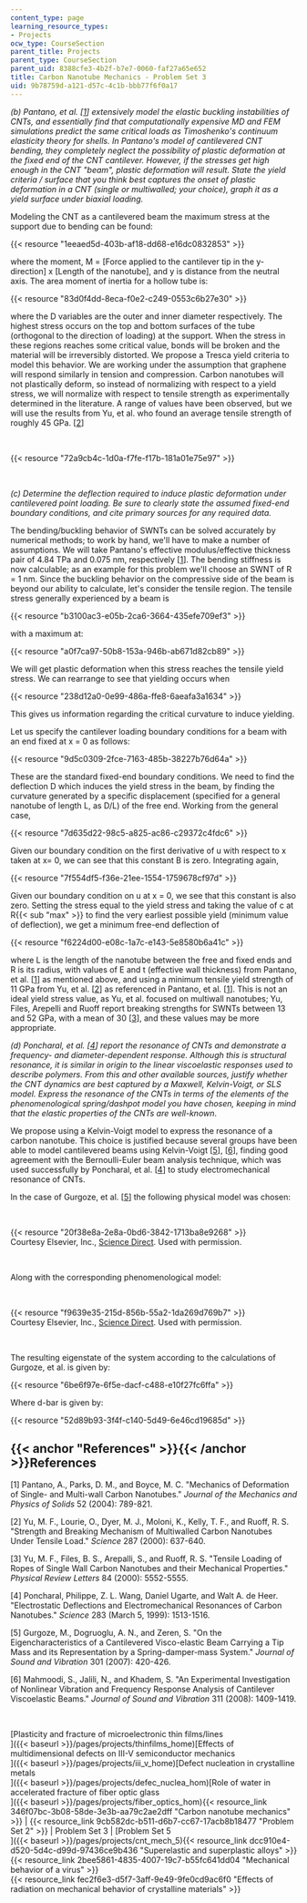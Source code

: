 ```yaml
---
content_type: page
learning_resource_types:
- Projects
ocw_type: CourseSection
parent_title: Projects
parent_type: CourseSection
parent_uid: 8388cfe3-4b2f-b7e7-0060-faf27a65e652
title: Carbon Nanotube Mechanics - Problem Set 3
uid: 9b78759d-a121-d57c-4c1b-bbb77f6f0a17
---
```


_(b) Pantano, et al. \[[1](#References)\] extensively model the elastic buckling instabilities of CNTs, and essentially find that computationally expensive MD and FEM simulations predict the same critical loads as Timoshenko's continuum elasticity theory for shells. In Pantano's model of cantilevered CNT bending, they completely neglect the possibility of plastic deformation at the fixed end of the CNT cantilever. However, if the stresses get high enough in the CNT "beam", plastic deformation will result. State the yield criteria / surface that you think best captures the onset of plastic deformation in a CNT (single or multiwalled; your choice), graph it as a yield surface under biaxial loading._

Modeling the CNT as a cantilevered beam the maximum stress at the support due to bending can be found:

{{< resource "1eeaed5d-403b-af18-dd68-e16dc0832853" >}}

where the moment, M = \[Force applied to the cantilever tip in the y-direction\] x \[Length of the nanotube\], and y is distance from the neutral axis. The area moment of inertia for a hollow tube is:

{{< resource "83d0f4dd-8eca-f0e2-c249-0553c6b27e30" >}}

where the D variables are the outer and inner diameter respectively. The highest stress occurs on the top and bottom surfaces of the tube (orthogonal to the direction of loading) at the support. When the stress in these regions reaches some critical value, bonds will be broken and the material will be irreversibly distorted. We propose a Tresca yield criteria to model this behavior. We are working under the assumption that graphene will respond similarly in tension and compression. Carbon nanotubes will not plastically deform, so instead of normalizing with respect to a yield stress, we will normalize with respect to tensile strength as experimentally determined in the literature. A range of values have been observed, but we will use the results from Yu, et al. who found an average tensile strength of roughly 45 GPa. \[[2](#References)\]

  
 

{{< resource "72a9cb4c-1d0a-f7fe-f17b-181a01e75e97" >}}

  
 

_(c) Determine the deflection required to induce plastic deformation under cantilevered point loading. Be sure to clearly state the assumed fixed-end boundary conditions, and cite primary sources for any required data._

The bending/buckling behavior of SWNTs can be solved accurately by numerical methods; to work by hand, we'll have to make a number of assumptions. We will take Pantano's effective modulus/effective thickness pair of 4.84 TPa and 0.075 nm, respectively \[[1](#References)\]. The bending stiffness is now calculable; as an example for this problem we'll choose an SWNT of R = 1 nm. Since the buckling behavior on the compressive side of the beam is beyond our ability to calculate, let's consider the tensile region. The tensile stress generally experienced by a beam is

{{< resource "b3100ac3-e05b-2ca6-3664-435efe709ef3" >}}

with a maximum at:

{{< resource "a0f7ca97-50b8-153a-946b-ab671d82cb89" >}}

We will get plastic deformation when this stress reaches the tensile yield stress. We can rearrange to see that yielding occurs when

{{< resource "238d12a0-0e99-486a-ffe8-6aeafa3a1634" >}}

This gives us information regarding the critical curvature to induce yielding.

Let us specify the cantilever loading boundary conditions for a beam with an end fixed at x = 0 as follows:

{{< resource "9d5c0309-2fce-7163-485b-38227b76d64a" >}}

These are the standard fixed-end boundary conditions. We need to find the deflection D which induces the yield stress in the beam, by finding the curvature generated by a specific displacement (specified for a general nanotube of length L, as D/L) of the free end. Working from the general case,

{{< resource "7d635d22-98c5-a825-ac86-c29372c4fdc6" >}}

Given our boundary condition on the first derivative of u with respect to x taken at x= 0, we can see that this constant B is zero. Integrating again,

{{< resource "7f554df5-f36e-21ee-1554-1759678cf97d" >}}

Given our boundary condition on u at x = 0, we see that this constant is also zero. Setting the stress equal to the yield stress and taking the value of c at R{{< sub "max" >}} to find the very earliest possible yield (minimum value of deflection), we get a minimum free-end deflection of

{{< resource "f6224d00-e08c-1a7c-e143-5e8580b6a41c" >}}

where L is the length of the nanotube between the free and fixed ends and R is its radius, with values of E and t (effective wall thickness) from Pantano, et al. \[[1](#References)\] as mentioned above, and using a minimum tensile yield strength of 11 GPa from Yu, et al. \[[2](#References)\] as referenced in Pantano, et al. \[[1](#References)\]. This is not an ideal yield stress value, as Yu, et al. focused on multiwall nanotubes; Yu, Files, Arepelli and Ruoff report breaking strengths for SWNTs between 13 and 52 GPa, with a mean of 30 \[[3](#References)\], and these values may be more appropriate.

_(d) Poncharal, et al. \[[4](#References)\] report the resonance of CNTs and demonstrate a frequency- and diameter-dependent response. Although this is structural resonance, it is similar in origin to the linear viscoelastic responses used to describe polymers. From this and other available sources, justify whether the CNT dynamics are best captured by a Maxwell, Kelvin-Voigt, or SLS model. Express the resonance of the CNTs in terms of the elements of the phenomenological spring/dashpot model you have chosen, keeping in mind that the elastic properties of the CNTs are well-known_.

We propose using a Kelvin-Voigt model to express the resonance of a carbon nanotube. This choice is justified because several groups have been able to model cantilevered beams using Kelvin-Voigt \[[5](#References)\], \[[6](#References)\], finding good agreement with the Bernoulli-Euler beam analysis technique, which was used successfully by Poncharal, et al. \[[4](#References)\] to study electromechanical resonance of CNTs.

In the case of Gurgoze, et al. \[[5](#References)\] the following physical model was chosen:

  
 

{{< resource "20f38e8a-2e8a-0bd6-3842-1713ba8e9268" >}}  
Courtesy Elsevier, Inc., [Science Direct](http://www.sciencedirect.com/). Used with permission.

  
 

Along with the corresponding phenomenological model:

  
 

{{< resource "f9639e35-215d-856b-55a2-1da269d769b7" >}}  
Courtesy Elsevier, Inc., [Science Direct](http://www.sciencedirect.com/). Used with permission.

  
 

The resulting eigenstate of the system according to the calculations of Gurgoze, et al. is given by:

{{< resource "6be6f97e-6f5e-dacf-c488-e10f27fc6ffa" >}}

Where d-bar is given by:

{{< resource "52d89b93-3f4f-c140-5d49-6e46cd19685d" >}}

{{< anchor "References" >}}{{< /anchor >}}References
----------------------------------------------------

\[1\] Pantano, A., Parks, D. M., and Boyce, M. C. "Mechanics of Deformation of Single- and Multi-wall Carbon Nanotubes." _Journal of the Mechanics and Physics of Solids_ 52 (2004): 789-821.

\[2\] Yu, M. F., Lourie, O., Dyer, M. J., Moloni, K., Kelly, T. F., and Ruoff, R. S. "Strength and Breaking Mechanism of Multiwalled Carbon Nanotubes Under Tensile Load." _Science_ 287 (2000): 637-640.

\[3\] Yu, M. F., Files, B. S., Arepalli, S., and Ruoff, R. S. "Tensile Loading of Ropes of Single Wall Carbon Nanotubes and their Mechanical Properties." _Physical Review Letters_ 84 (2000): 5552-5555.

\[4\] Poncharal, Philippe, Z. L. Wang, Daniel Ugarte, and Walt A. de Heer. "Electrostatic Deflections and Electromechanical Resonances of Carbon Nanotubes." _Science_ 283 (March 5, 1999): 1513-1516.

\[5\] Gurgoze, M., Dogruoglu, A. N., and Zeren, S. "On the Eigencharacteristics of a Cantilevered Visco-elastic Beam Carrying a Tip Mass and its Representation by a Spring-damper-mass System." _Journal of Sound and Vibration_ 301 (2007): 420-426.

\[6\] Mahmoodi, S., Jalili, N., and Khadem, S. "An Experimental Investigation of Nonlinear Vibration and Frequency Response Analysis of Cantilever Viscoelastic Beams." _Journal of Sound and Vibration_ 311 (2008): 1409-1419.

  
  
 

[Plasticity and fracture of microelectronic thin films/lines  
]({{< baseurl >}}/pages/projects/thinfilms_home)[Effects of multidimensional defects on III-V semiconductor mechanics  
]({{< baseurl >}}/pages/projects/iii_v_home)[Defect nucleation in crystalline metals  
]({{< baseurl >}}/pages/projects/defec_nuclea_hom)[Role of water in accelerated fracture of fiber optic glass  
]({{< baseurl >}}/pages/projects/fiber_optics_hom){{< resource_link 346f07bc-3b08-58de-3e3b-aa79c2ae2dff "Carbon nanotube mechanics" >}} | {{< resource_link 9cb582dc-b511-d6b7-cc67-17acb8b18477 "Problem Set 2" >}} | Problem Set 3 | [Problem Set 5  
]({{< baseurl >}}/pages/projects/cnt_mech_5){{< resource_link dcc910e4-d520-5d4c-d99d-97436ce9b436 "Superelastic and superplastic alloys" >}}  
{{< resource_link 2bee5861-4835-4007-19c7-b55fc641dd04 "Mechanical behavior of a virus" >}}  
{{< resource_link fec2f6e3-d5f7-3aff-9e49-9fe0cd9ac6f0 "Effects of radiation on mechanical behavior of crystalline materials" >}}